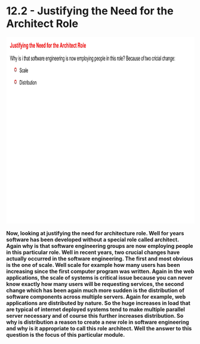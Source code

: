 # 12.2 - Justifying the Need for the Architect Role

<img src="/images/12_02_01.jpg" width="800" height="500">

**Now, looking at justifying the need for architecture role. Well for years software has been developed without a special role called architect. Again why is that software engineering groups are now employing people in this particular role. Well in recent years, two crucial changes have actually occurred in the software engineering. The first and most obvious is the one of scale. Well scale for example how many users has been increasing since the first computer program was written. Again in the web applications, the scale of systems is critical issue because you can never know exactly how many users will be requesting services, the second change which has been again much more sudden is the distribution of software components across multiple servers. Again for example, web applications are distributed by nature. So the huge increases in load that are typical of internet deployed systems tend to make multiple parallel server necessary and of course this further increases distribution. So why is distribution a reason to create a new role in software engineering and why is it appropriate to call this role architect. Well the answer to this question is the focus of this particular module.**